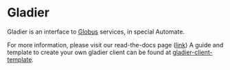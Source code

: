# Gladier

Gladier is an interface to [Globus](globus.org) services, in special Automate.

For more information, please visit our read-the-docs page ([link](https://gladier.readthedocs.io/))
A guide and template to create your own gladier client can be found at [gladier-client-template](https://github.com/globus-gladier/gladier-client-template).

